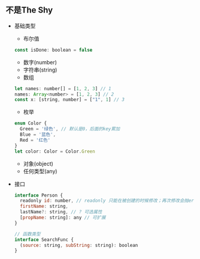 ## 不是The Shy

- 基础类型

  - 布尔值
  ```javascript
  const isDone: boolean = false
  ```
  - 数字(number)
  - 字符串(string)
  - 数组
  ```javascript
  let names: number[] = [1, 2, 3] // 1
  names: Array<number> = [1, 2, 3] // 2
  const x: [string, number] = ["1", 1] // 3
  ```
  - 枚举
  ```javascript
  enum Color {
    Green = '绿色', // 默认是0，后面的key累加
    Blue = '蓝色',
    Red = '红色'
  }
  let color: Color = Color.Green
  ```
  - 对象(object)
  - 任何类型(any)

- 接口
  ```javascript
  interface Person {
    readonly id: number, // readonly 只能在被创建的时候修改；再次修改会抛error
    firstName: string,
    lastName?: string, // ? 可选属性
    [propName: string]: any // 可扩展
  }

  // 函数类型
  interface SearchFunc {
    (source: string, subString: string): boolean
  }
  ```